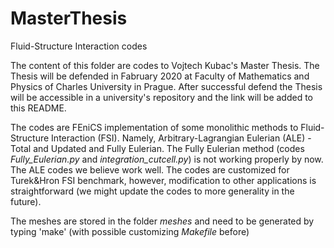 # MasterThesis
Fluid-Structure Interaction codes

The content of this folder are codes to Vojtech Kubac's Master Thesis.
The Thesis will be defended in Fabruary 2020 at Faculty of Mathematics and Physics of 
Charles University in Prague. After successful defend the Thesis will be accessible in a 
university's repository and the link will be added to this README.

The codes are FEniCS implementation of some monolithic methods to Fluid-Structure Interaction (FSI).
Namely, Arbitrary-Lagrangian Eulerian (ALE) - Total and Updated and Fully Eulerian.
The Fully Eulerian method (codes *Fully_Eulerian.py* and *integration_cutcell.py*) 
is not working properly by now. The ALE codes we believe work well.
The codes are customized for Turek&Hron FSI benchmark, however, modification to other
applications is straightforward (we might update the codes to more generality in the future).

The meshes are stored in the folder *meshes* and need to be generated by typing 'make' (with possible customizing *Makefile* before)
